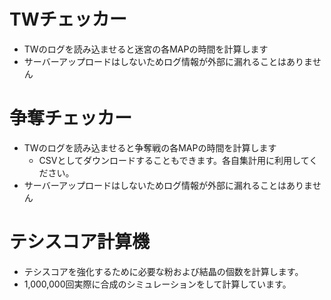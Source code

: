 # TWチェッカー

* TWのログを読み込ませると迷宮の各MAPの時間を計算します
* サーバーアップロードはしないためログ情報が外部に漏れることはありません

# 争奪チェッカー

* TWのログを読み込ませると争奪戦の各MAPの時間を計算します
    * CSVとしてダウンロードすることもできます。各自集計用に利用してください。
* サーバーアップロードはしないためログ情報が外部に漏れることはありません

# テシスコア計算機

* テシスコアを強化するために必要な粉および結晶の個数を計算します。
* 1,000,000回実際に合成のシミュレーションをして計算しています。
